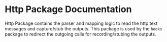 # Http Package Documentation

Http Package contains the parser and mapping logic to read the http 
text messages and capture/stub the outputs. This package is used by 
the `hooks` package to redirect the outgoing calls for 
recording/stubing the outputs.